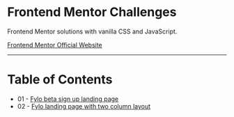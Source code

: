 # Frontend Mentor Challenges
Frontend Mentor solutions with vanilla CSS and JavaScript.

[Frontend Mentor Official Website](https://www.frontendmentor.io/)

---

# Table of Contents
* 01 - [Fylo beta sign up landing page](01-fylo-beta-signup-landing/)
* 02 - [Fylo landing page with two column layout](02-fylo-landing-2-col/)
